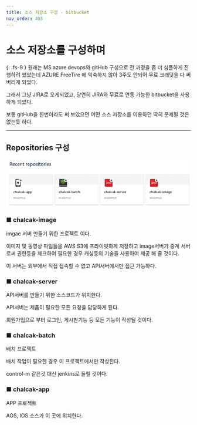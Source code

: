 ```yaml
---
title: 소스 저장소 구성 - bitbucket
nav_order: 403
---
```

# 소스 저장소를 구성하며
{: .fs-9 }
원래는 MS azure devops와 gitHub 구성으로 전 과정을 좀 더 심플하게 진행하려 했었는데 AZURE FreeTire 에 익숙하지 않아 3주도 안되어 무료 크래딧을 다 써버리게 되었다.

그래서 그냥 JIRA로 오게되었고, 당연히 JIRA와 무료로 연동 가능한 bitbucket을 사용하게 되었다.

보통 gitHub을 한번이라도 써 보았으면 어떤 소스 저장소를 이용하던 딱히 문제될 것은 없는듯 하다.

---
## Repositories 구성
<img src="/assets/images/study/chalcak/bitbucket-repos.jpg" alt="bitbucket repos">
<br />

### ■ chalcak-image
imgae 서버 만들기 위한 프로젝트 이다.

이미지 및 동영상 파일들을 AWS S3에 프라이빗하게 저장하고 image서버가 중계 서버로써 권한등을 체크하여 필요한 경우 캐싱등의 기술을 사용하여 제공 해 줄 것이다.

이 서버는 외부에서 직접 접속할 수 없고 API서버에서만 접근 가능하다.

### ■ chalcak-server
API서버를 만들기 위한 소스코드가 위치한다.

API서버는 제품이 필요한 모든 요청을 담당하게 된다.

회원가입으로 부터 로그인, 게시판기능 등 모든 기능이 작성될 것이다.

### ■ chalcak-batch
배치 프로젝트

배치 작업이 필요한 경우 이 프로젝트에서만 작성된다.

control-m 같은것 대신 jenkins로 돌릴 것이다.

### ■ chalcak-app
APP 프로젝트

AOS, IOS 소스가 이 곳에 위치한다.